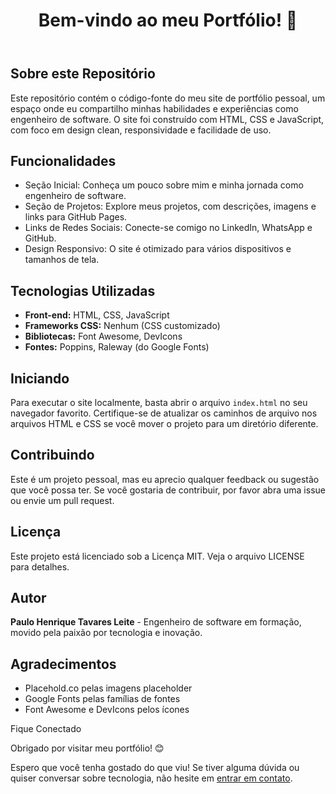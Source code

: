 <head>
    <meta charset="UTF-8">
    <meta name="viewport" content="width=device-width, initial-scale=1.0">
    <link rel="stylesheet" href="https://cdnjs.cloudflare.com/ajax/libs/font-awesome/6.0.0-beta3/css/all.min.css">
    <link href="https://fonts.googleapis.com/css2?family=Poppins:wght@400;600&family=Raleway:wght@300&display=swap" rel="stylesheet">
</head>
<body>

<header>
    <h1>Bem-vindo ao meu Portfólio! 🚀</h1>
</header>

<section>
    <h2>Sobre este Repositório</h2>
    <p>Este repositório contém o código-fonte do meu site de portfólio pessoal, um espaço onde eu compartilho minhas habilidades e experiências como engenheiro de software. O site foi construído com HTML, CSS e JavaScript, com foco em design clean, responsividade e facilidade de uso.</p>
</section>

<section>
    <h2>Funcionalidades</h2>
    <ul>
        <li>Seção Inicial: Conheça um pouco sobre mim e minha jornada como engenheiro de software.</li>
        <li>Seção de Projetos: Explore meus projetos, com descrições, imagens e links para GitHub Pages.</li>
        <li>Links de Redes Sociais: Conecte-se comigo no LinkedIn, WhatsApp e GitHub.</li>
        <li>Design Responsivo: O site é otimizado para vários dispositivos e tamanhos de tela.</li>
    </ul>
</section>

<section>
    <h2>Tecnologias Utilizadas</h2>
    <ul>
        <li><strong>Front-end:</strong> HTML, CSS, JavaScript</li>
        <li><strong>Frameworks CSS:</strong> Nenhum (CSS customizado)</li>
        <li><strong>Bibliotecas:</strong> Font Awesome, DevIcons</li>
        <li><strong>Fontes:</strong> Poppins, Raleway (do Google Fonts)</li>
    </ul>
</section>

<section>
    <h2>Iniciando</h2>
    <p>Para executar o site localmente, basta abrir o arquivo <code>index.html</code> no seu navegador favorito. Certifique-se de atualizar os caminhos de arquivo nos arquivos HTML e CSS se você mover o projeto para um diretório diferente.</p>
</section>

<section>
    <h2>Contribuindo</h2>
    <p>Este é um projeto pessoal, mas eu aprecio qualquer feedback ou sugestão que você possa ter. Se você gostaria de contribuir, por favor abra uma issue ou envie um pull request.</p>
</section>

<section>
    <h2>Licença</h2>
    <p>Este projeto está licenciado sob a Licença MIT. Veja o arquivo LICENSE para detalhes.</p>
</section>

<section>
    <h2>Autor</h2>
    <p><strong>Paulo Henrique Tavares Leite</strong> - Engenheiro de software em formação, movido pela paixão por tecnologia e inovação.</p>
</section>

<section>
    <h2>Agradecimentos</h2>
    <ul>
        <li>Placehold.co pelas imagens placeholder</li>
        <li>Google Fonts pelas famílias de fontes</li>
        <li>Font Awesome e DevIcons pelos ícones</li>
    </ul>
</section>

<footer>
    <p>Fique Conectado</p>
    <div class="social-icons">
        <a href="https://linkedin.com/in/ph-tavaresleite" target="_blank"><i class="fab fa-linkedin"></i></a>
        <a href="https://wa.me/5537935051388" target="_blank"><i class="fab fa-whatsapp"></i></a>
        <a href="https://github.com/phtavaresleite" target="_blank"><i class="fab fa-github"></i></a>
    </div>
    <p>Obrigado por visitar meu portfólio! 😊</p>
    <p>Espero que você tenha gostado do que viu! Se tiver alguma dúvida ou quiser conversar sobre tecnologia, não hesite em <a href="https://linkedin.com/in/ph-tavaresleite" target="_blank">entrar em contato</a>.</p>
</footer>

</body>
</html>
